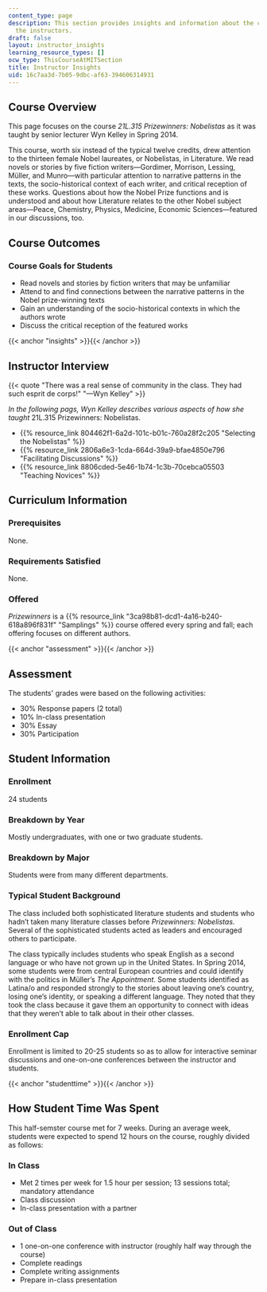 ```yaml
---
content_type: page
description: This section provides insights and information about the course from
  the instructors.
draft: false
layout: instructor_insights
learning_resource_types: []
ocw_type: ThisCourseAtMITSection
title: Instructor Insights
uid: 16c7aa3d-7b05-9dbc-af63-394606314931
---
```

## Course Overview

This page focuses on the course _21L.315 Prizewinners: Nobelistas_ as it was taught by senior lecturer Wyn Kelley in Spring 2014.

This course, worth six instead of the typical twelve credits, drew attention to the thirteen female Nobel laureates, or Nobelistas, in Literature. We read novels or stories by five fiction writers—Gordimer, Morrison, Lessing, Müller, and Munro—with particular attention to narrative patterns in the texts, the socio-historical context of each writer, and critical reception of these works. Questions about how the Nobel Prize functions and is understood and about how Literature relates to the other Nobel subject areas—Peace, Chemistry, Physics, Medicine, Economic Sciences—featured in our discussions, too.

## Course Outcomes

### Course Goals for Students

- Read novels and stories by fiction writers that may be unfamiliar
- Attend to and find connections between the narrative patterns in the Nobel prize-winning texts
- Gain an understanding of the socio-historical contexts in which the authors wrote
- Discuss the critical reception of the featured works

{{< anchor "insights" >}}{{< /anchor >}}

## Instructor Interview

{{< quote "There was a real sense of community in the class. They had such esprit de corps!" "—Wyn Kelley" >}}

_In the following pags, Wyn Kelley describes various aspects of how she taught_ 21L.315 Prizewinners: Nobelistas.

- {{% resource_link 804462f1-6a2d-101c-b01c-760a28f2c205 "Selecting the Nobelistas" %}}
- {{% resource_link 2806a6e3-1cda-664d-39a9-bfae4850e796 "Facilitating Discussions" %}}
- {{% resource_link 8806cded-5e46-1b74-1c3b-70cebca05503 "Teaching Novices" %}}

## Curriculum Information

### Prerequisites

None.

### Requirements Satisfied

None.

### Offered

_Prizewinners_ is a {{% resource_link "3ca98b81-dcd1-4a16-b240-618a896f831f" "Samplings" %}} course offered every spring and fall; each offering focuses on different authors.

{{< anchor "assessment" >}}{{< /anchor >}}

## Assessment

The students' grades were based on the following activities:

- 30% Response papers (2 total)
- 10% In-class presentation
- 30% Essay
- 30% Participation

## Student Information

### Enrollment

24 students

### Breakdown by Year

Mostly undergraduates, with one or two graduate students.

### Breakdown by Major

Students were from many different departments.

### Typical Student Background

The class included both sophisticated literature students and students who hadn’t taken many literature classes before _Prizewinners: Nobelistas_. Several of the sophisticated students acted as leaders and encouraged others to participate.

The class typically includes students who speak English as a second language or who have not grown up in the United States. In Spring 2014, some students were from central European countries and could identify with the politics in Müller’s _The Appointment_. Some students identified as Latina/o and responded strongly to the stories about leaving one’s country, losing one’s identity, or speaking a different language. They noted that they took the class because it gave them an opportunity to connect with ideas that they weren’t able to talk about in their other classes.

### Enrollment Cap

Enrollment is limited to 20-25 students so as to allow for interactive seminar discussions and one-on-one conferences between the instructor and students.

{{< anchor "studenttime" >}}{{< /anchor >}}

## How Student Time Was Spent

This half-semster course met for 7 weeks. During an average week, students were expected to spend 12 hours on the course, roughly divided as follows:

### In Class

- Met 2 times per week for 1.5 hour per session; 13 sessions total; mandatory attendance
- Class discussion
- In-class presentation with a partner

### Out of Class

- 1 one-on-one conference with instructor (roughly half way through the course)
- Complete readings
- Complete writing assignments
- Prepare in-class presentation